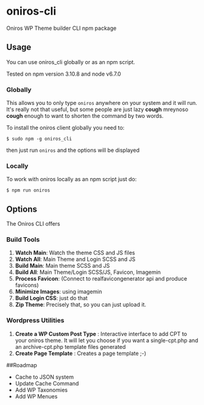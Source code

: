 # oniros-cli
Oniros WP Theme builder CLI npm package

## Usage

You can use oniros_cli globally or as an npm script.

Tested on npm version 3.10.8 and node v6.7.0

### Globally

This allows you to only type ```oniros``` anywhere on your system and it will run. It's really not that useful, but some people are just lazy **cough** mreynoso **cough** enough to want to shorten the command by two words.

To install the oniros client globally you need to:
```
$ sudo npm -g oniros_cli
```

then just run ```oniros``` and the options will be displayed

### Locally

To work with oniros locally as an npm script just do:
```
$ npm run oniros
```

## Options

The Oniros CLI offers

### Build Tools

1. **Watch Main**: Watch the theme CSS and JS files
2. **Watch All**: Main Theme and Login SCSS and JS
3. **Build Main**: Main theme SCSS and JS
4. **Build All**: Main Theme/Login SCSS/JS, Favicon, Imagemin
5. **Process Favicon**: (Connect to realfavicongenerator api and produce favicons)
6. **Minimize Images**: using imagemin
7. **Build Login CSS**: just do that
8. **Zip Theme**: Precisely that, so you can just upload it.

### Wordpress Utilities

1. **Create a WP Custom Post Type** : Interactive interface to add CPT to your oniros theme. It will let you choose if you want a single-cpt.php and an archive-cpt.php template files generated
2. **Create Page Template** : Creates a page template ;-)

##Roadmap

- Cache to JSON system
- Update Cache Command
- Add WP Taxonomies
- Add WP Menues





